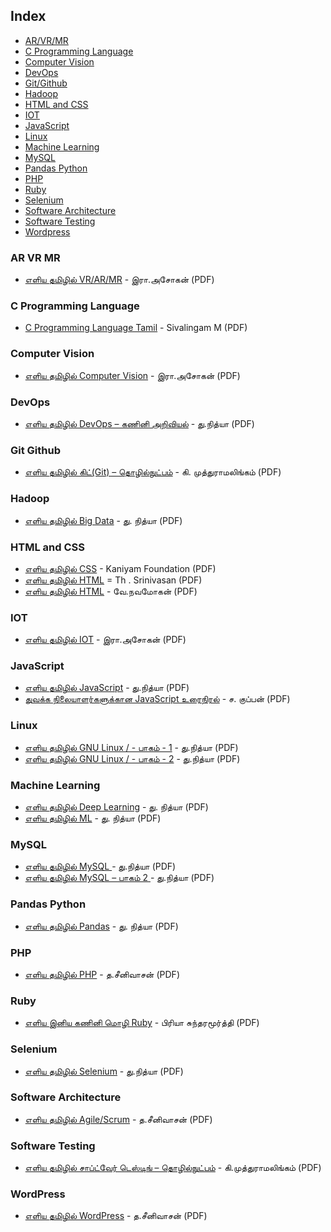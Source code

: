 ## Index

* [AR/VR/MR](#ar-vr-mr)
* [C Programming Language](#c-programming-language)
* [Computer Vision](#computer-vision)
* [DevOps](#devops)
* [Git/Github](#git-github)
* [Hadoop](#hadoop)
* [HTML and CSS](#html-and-css)
* [IOT](#iot)
* [JavaScript](#javascript)
* [Linux](#linux)
* [Machine Learning](#machine-learning)
* [MySQL](#mysql)
* [Pandas Python](#pandas-python)
* [PHP](#php)
* [Ruby](#ruby)
* [Selenium](#selenium)
* [Software Architecture](#software-architecture)
* [Software Testing](#software-testing)
* [Wordpress](#wordpress)


### AR VR MR

* [எளிய தமிழில் VR/AR/MR](https://freetamilebooks.com/ebooks/vr_ar_mr/) - இரா.அசோகன் (PDF)


### C Programming Language

* [C Programming Language Tamil](https://www.tamilpdfbooks.com/download.php?id=19978#pdf) - Sivalingam M (PDF)


### Computer Vision

* [எளிய தமிழில் Computer Vision](https://freetamilebooks.com/ebooks/computer_vision/) - இரா.அசோகன் (PDF)


### DevOps

* [எளிய தமிழில் DevOps – கணினி அறிவியல்](https://freetamilebooks.com/ebooks/learn_devops_in_tamil/) - து.நித்யா (PDF)


### Git Github

* [எளிய தமிழில் கிட்(Git) – தொழில்நுட்பம்](https://freetamilebooks.com/ebooks/eliya_tamizhil_git/) - கி. முத்துராமலிங்கம் (PDF)


### Hadoop

* [எளிய தமிழில் Big Data](https://freetamilebooks.com/ebooks/learn-bigdata-in-tamil) - து. நித்யா (PDF)


### HTML and CSS

* [எளிய தமிழில் CSS](https://freetamilebooks.com/ebooks/learn-css-in-tamil/) - Kaniyam Foundation (PDF)
* [எளிய தமிழில் HTML](https://freetamilebooks.com/htmlbooks/html-book/Learn-HTML-in-Tamil.html) = Th . Srinivasan (PDF)
* [எளிய தமிழில் HTML](https://noolaham.net/project/51/5090/5090.pdf) - வே.நவமோகன் (PDF)


### IOT

* [எளிய தமிழில் IOT](https://freetamilebooks.com/ebooks/iot/) - இரா.அசோகன் (PDF)


### JavaScript

* [எளிய தமிழில் JavaScript](https://freetamilebooks.com/ebooks/learn-javascript-in-tamil/) - து.நித்யா (PDF)
* [துவக்க நிலையாளர்களுக்கான JavaScript உரைநிரல்](https://freetamilebooks.com/ebooks/javascript_for_beginner/) - ச. குப்பன் (PDF)


### Linux

* [எளிய தமிழில் GNU Linux / - பாகம் - 1](https://freetamilebooks.com/ebooks/learn-gnulinux-in-tamil-part1/) - து.நித்யா (PDF)
* [எளிய தமிழில் GNU Linux / - பாகம் - 2](https://freetamilebooks.com/ebooks/learn-gnulinux-in-tamil-part2/) - து.நித்யா (PDF)


### Machine Learning

* [எளிய தமிழில் Deep Learning](https://freetamilebooks.com/ebooks/learn_deep_learning_in_tamil/) - து. நித்யா (PDF)
* [எளிய தமிழில் ML](https://freetamilebooks.com/ebooks/learn_machine_learning_in_tamil/) - து. நித்யா (PDF)


### MySQL

* [எளிய தமிழில் MySQL ](https://freetamilebooks.com/ebooks/learn-mysql-in-tamil) - து.நித்யா (PDF)
* [எளிய தமிழில் MySQL – பாகம் 2 ](https://freetamilebooks.com/ebooks/learn-mysql-in-tamil-part-2) - து.நித்யா (PDF)


### Pandas Python

* [எளிய தமிழில் Pandas](https://freetamilebooks.com/ebooks/learn_pandas_in_tamil/) - து. நித்யா (PDF)


### PHP

* [எளிய தமிழில் PHP](https://freetamilebooks.com/ebooks/learn-php-in-tamil/) - த.சீனிவாசன் (PDF)


### Ruby

* [எளிய இனிய கணினி மொழி Ruby](https://freetamilebooks.com/ebooks/learn-ruby-in-tamil/) - பிரியா சுந்தரமூர்த்தி (PDF)


### Selenium

* [எளிய தமிழில் Selenium](https://freetamilebooks.com/ebooks/learn-selenium-in-tamil/) - து.நித்யா (PDF)


### Software Architecture

* [எளிய தமிழில் Agile/Scrum](https://freetamilebooks.com/ebooks/learn-agine-scrum-in-tamil) - த.சீனிவாசன் (PDF)


### Software Testing

* [எளிய தமிழில் சாப்ட்வேர் டெஸ்டிங் – தொழில்நுட்பம்](https://freetamilebooks.com/ebooks/eliya_tamilil_software_testing/) - கி.முத்துராமலிங்கம் (PDF)


### WordPress

* [எளிய தமிழில் WordPress](https://freetamilebooks.com/ebooks/learn-wordpress-in-tamil/) - த.சீனிவாசன் (PDF)
